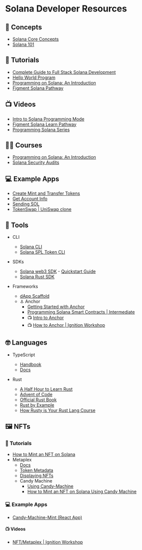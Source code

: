 # Solana Developer Resources

## :brain: Concepts
- [Solana Core Concepts](https://www.youtube.com/watch?v=4dNuMXBjpr0)
- [Solana 101](https://2501babe.github.io/posts/solana101.html)


## :page_facing_up: Tutorials
- [Complete Guide to Full Stack Solana Development](https://dev.to/dabit3/the-complete-guide-to-full-stack-solana-development-with-react-anchor-rust-and-phantom-3291)
- [Hello World Program](https://docs.solana.com/developing/on-chain-programs/examples#helloworld)
- [Programming on Solana: An Introduction](https://paulx.dev/blog/2021/01/14/programming-on-solana-an-introduction/)
- [Figment Solana Pathway](https://learn.figment.io/pathways/solana-pathway)


## :tv: Videos
- [Intro to Solana Programming Mode](https://www.youtube.com/watch?v=7Iitv5tMOMY)
- [Figment Solana Learn Pathway](https://www.youtube.com/watch?v=0I8d0doTZuw)
- [Programming Solana Series](https://www.youtube.com/playlist?list=PL41Cw3fN3CfdbmhgxADwyDyIoDrxc22v2)


## :woman_teacher: Courses
- [Programming on Solana: An Introduction](https://solhack.com/courses/programming-on-solana-an-introduction/)
- [Solana Security Audits](https://solhack.com/courses/solana-security-audit-workshop-by-solend/)


## :computer: Example Apps
- [Create Mint and Transfer Tokens](https://github.com/solana-labs/solana-program-library/blob/master/token/js/examples/create_mint_and_transfer_tokens.js)
- [Get Account Info](https://github.com/solana-labs/solana-web3.js/blob/master/examples/get_account_info.js)
- [Sending SOL](https://github.com/solana-labs/solana-web3.js/blob/master/examples/send_sol.js)
- [TokenSwap | UniSwap clone](https://github.com/solana-labs/solana-program-library/tree/master/token-swap)


## :hammer: Tools
- CLI
    - [Solana CLI](https://docs.solana.com/cli/install-solana-cli-tools)
    - [Solana SPL Token CLI](https://spl.solana.com/token)

- SDKs
    - [Solana web3 SDK](https://solana-labs.github.io/solana-web3.js/)
            - [Quickstart Guide](https://github.com/solana-labs/solana/blob/master/docs/src/developing/clients/javascript-api.md)
    - [Solana Rust SDK](https://docs.rs/solana-program/1.6.1/solana_program/index.html)

- Frameworks
    - [dApp Scaffold](https://github.com/solana-labs/dapp-scaffold)
    - :anchor: Anchor
        - [Getting Started with Anchor](https://project-serum.github.io/anchor/getting-started/introduction.html)
        - [Programming Solana Smart Contracts | Intermediate](https://www.youtube.com/watch?v=i6Ycr5nhjH8)
        - :tv: [Intro to Anchor](https://www.youtube.com/watch?v=FmdPAwsqJC4)
        - :tv: [How to Anchor | Ignition Workshop](https://www.twitch.tv/videos/1142817871)

## :nerd_face: Languages
- TypeScript
    - [Handbook](https://www.typescriptlang.org/docs/handbook/intro.html)
    - [Docs](https://www.typescriptlang.org/docs/)

- Rust
    - [A Half Hour to Learn Rust](https://fasterthanli.me/articles/a-half-hour-to-learn-rust)
    - [Advent of Code](https://fasterthanli.me/series/advent-of-code-2020)
    - [Official Rust Book](https://doc.rust-lang.org/book/)
    - [Rust by Example](https://doc.rust-lang.org/rust-by-example/)
    - [How Rusty is Your Rust Lang Course](https://solhack.com/courses/how-rusty-is-your-rust-lang/)


## :framed_picture: NFTs

### :page_facing_up: Tutorials
- [How to Mint an NFT on Solana](https://www.quicknode.com/guides/web3-sdks/how-to-mint-an-nft-on-solana)
- Metaplex
    - [Docs](https://docs.metaplex.com/)
    - [Token Metadata](https://github.com/metaplex-foundation/metaplex/blob/b57a335552bd00b3e2e6c41ca7aa6a3ec0c689bf/rust/token-metadata/program/README.md)
    - [Displaying NFTs](https://gist.github.com/creativedrewy/9bce794ff278aae23b64e6dc8f10e906)
    - Candy Machine
        - [Using Candy-Machine](https://hackmd.io/@levicook/HJcDneEWF)
        - [How to Mint an NFT on Solana Using Candy Machine](https://www.quicknode.com/guides/web3-sdks/how-to-mint-an-nft-on-solana-using-candy-machine)

### :computer: Example Apps
- [Candy-Machine-Mint (React App)](https://github.com/exiled-apes/candy-machine-mint)

#### :tv: Videos
- [NFT/Metaplex | Ignition Workshop](https://www.twitch.tv/videos/1144702694)